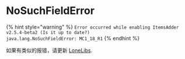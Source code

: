 # NoSuchFieldError

{% hint style="warning" %}
`Error occurred while enabling ItemsAdder v2.5.4-beta2 (Is it up to date?)`\
`java.lang.NoSuchFieldError: MC1_18_R1`
{% endhint %}

如果有类似的报错，请更新 [LoneLibs](https://www.spigotmc.org/resources/lonelibs.75974/).
